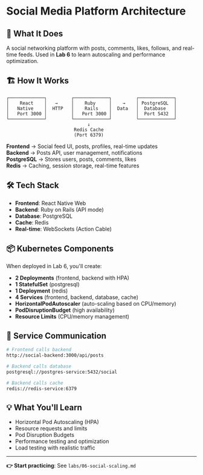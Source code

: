# Social Media Platform Architecture

## 📱 What It Does

A social networking platform with posts, comments, likes, follows, and real-time feeds. Used in **Lab 6** to learn autoscaling and performance optimization.

## 🏗️ How It Works

```
┌─────────────┐         ┌─────────────┐         ┌─────────────┐
│    React    │   →     │    Ruby     │    →    │ PostgreSQL  │
│   Native    │  HTTP   │    Rails    │  Data   │  Database   │
│   Port 3000 │         │   Port 3000 │         │  Port 5432  │
└─────────────┘         └─────────────┘         └─────────────┘
                              ↓
                         Redis Cache
                         (Port 6379)
```

**Frontend** → Social feed UI, posts, profiles, real-time updates  
**Backend** → Posts API, user management, notifications  
**PostgreSQL** → Stores users, posts, comments, likes  
**Redis** → Caching, session storage, real-time features

## 🛠️ Tech Stack

- **Frontend**: React Native Web
- **Backend**: Ruby on Rails (API mode)
- **Database**: PostgreSQL
- **Cache**: Redis
- **Real-time**: WebSockets (Action Cable)

## 📦 Kubernetes Components

When deployed in Lab 6, you'll create:
- **2 Deployments** (frontend, backend with HPA)
- **1 StatefulSet** (postgresql)
- **1 Deployment** (redis)
- **4 Services** (frontend, backend, database, cache)
- **HorizontalPodAutoscaler** (auto-scaling based on CPU/memory)
- **PodDisruptionBudget** (high availability)
- **Resource Limits** (CPU/memory management)

## 🔗 Service Communication

```bash
# Frontend calls backend
http://social-backend:3000/api/posts

# Backend calls database
postgresql://postgres-service:5432/social

# Backend calls cache
redis://redis-service:6379
```

## 💡 What You'll Learn

- Horizontal Pod Autoscaling (HPA)
- Resource requests and limits
- Pod Disruption Budgets
- Performance testing and optimization
- Load testing with realistic traffic

---

**👉 Start practicing**: See `labs/06-social-scaling.md`
